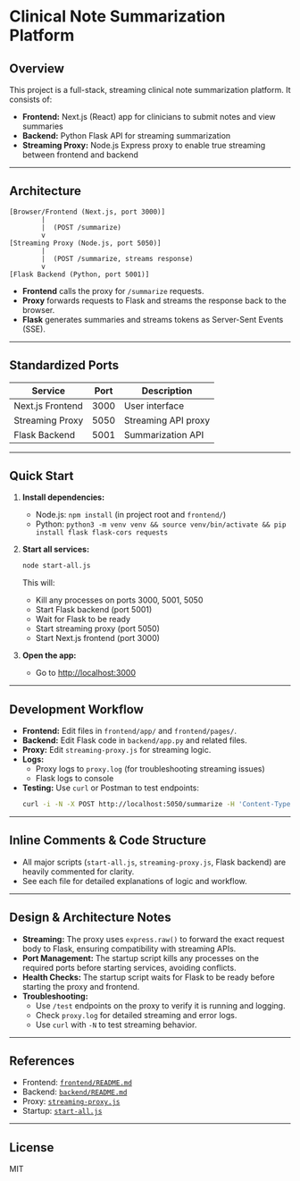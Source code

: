 # Clinical Note Summarization Platform

## Overview
This project is a full-stack, streaming clinical note summarization platform. It consists of:
- **Frontend:** Next.js (React) app for clinicians to submit notes and view summaries
- **Backend:** Python Flask API for streaming summarization
- **Streaming Proxy:** Node.js Express proxy to enable true streaming between frontend and backend

---

## Architecture

```
[Browser/Frontend (Next.js, port 3000)]
        |
        |  (POST /summarize)
        v
[Streaming Proxy (Node.js, port 5050)]
        |
        |  (POST /summarize, streams response)
        v
[Flask Backend (Python, port 5001)]
```

- **Frontend** calls the proxy for `/summarize` requests.
- **Proxy** forwards requests to Flask and streams the response back to the browser.
- **Flask** generates summaries and streams tokens as Server-Sent Events (SSE).

---

## Standardized Ports
| Service         | Port  | Description                  |
|-----------------|-------|------------------------------|
| Next.js Frontend| 3000  | User interface               |
| Streaming Proxy | 5050  | Streaming API proxy          |
| Flask Backend   | 5001  | Summarization API            |

---

## Quick Start

1. **Install dependencies:**
   - Node.js: `npm install` (in project root and `frontend/`)
   - Python: `python3 -m venv venv && source venv/bin/activate && pip install flask flask-cors requests`

2. **Start all services:**
   ```bash
   node start-all.js
   ```
   This will:
   - Kill any processes on ports 3000, 5001, 5050
   - Start Flask backend (port 5001)
   - Wait for Flask to be ready
   - Start streaming proxy (port 5050)
   - Start Next.js frontend (port 3000)

3. **Open the app:**
   - Go to [http://localhost:3000](http://localhost:3000)

---

## Development Workflow

- **Frontend:** Edit files in `frontend/app/` and `frontend/pages/`.
- **Backend:** Edit Flask code in `backend/app.py` and related files.
- **Proxy:** Edit `streaming-proxy.js` for streaming logic.
- **Logs:**
  - Proxy logs to `proxy.log` (for troubleshooting streaming issues)
  - Flask logs to console
- **Testing:** Use `curl` or Postman to test endpoints:
  ```bash
  curl -i -N -X POST http://localhost:5050/summarize -H 'Content-Type: application/json' -d '{"note": "Patient is a 65-year-old male with a history of hypertension."}'
  ```

---

## Inline Comments & Code Structure
- All major scripts (`start-all.js`, `streaming-proxy.js`, Flask backend) are heavily commented for clarity.
- See each file for detailed explanations of logic and workflow.

---

## Design & Architecture Notes
- **Streaming:** The proxy uses `express.raw()` to forward the exact request body to Flask, ensuring compatibility with streaming APIs.
- **Port Management:** The startup script kills any processes on the required ports before starting services, avoiding conflicts.
- **Health Checks:** The startup script waits for Flask to be ready before starting the proxy and frontend.
- **Troubleshooting:**
  - Use `/test` endpoints on the proxy to verify it is running and logging.
  - Check `proxy.log` for detailed streaming and error logs.
  - Use `curl` with `-N` to test streaming behavior.

---

## References
- Frontend: [`frontend/README.md`](frontend/README.md)
- Backend: [`backend/README.md`](backend/README.md)
- Proxy: [`streaming-proxy.js`](streaming-proxy.js)
- Startup: [`start-all.js`](start-all.js)

---

## License
MIT 